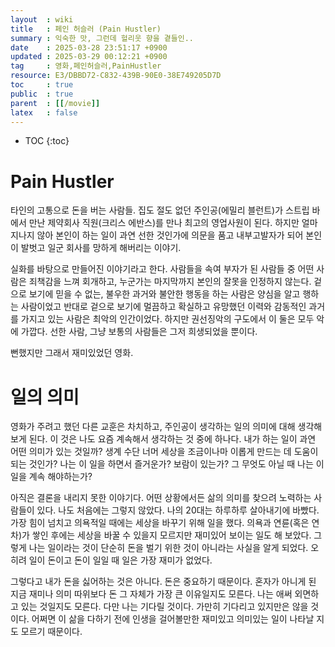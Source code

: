 ```yaml
---
layout  : wiki
title   : 페인 허슬러 (Pain Hustler) 
summary : 익숙한 맛, 그런데 헐리웃 향을 곁들인.. 
date    : 2025-03-28 23:51:17 +0900
updated : 2025-03-29 00:12:21 +0900
tag     : 영화,페인허슬러,PainHustler 
resource: E3/DBBD72-C832-439B-90E0-38E749205D7D
toc     : true
public  : true
parent  : [[/movie]]
latex   : false
---
```

* TOC
{:toc}

# Pain Hustler
타인의 고통으로 돈을 버는 사람들. 집도 절도 없던 주인공(에밀리 블런트)가 스트립 바에서 만난 제약회사 직원(크리스 에반스)를 만나 최고의 영업사원이 된다. 하지만 얼마 지나지 않아 본인이 하는 일이 과연 선한 것인가에 의문을 품고 내부고발자가 되어 본인이 발벗고 일군 회사를 망하게 해버리는 이야기.

실화를 바탕으로 만들어진 이야기라고 한다. 사람들을 속여 부자가 된 사람들 중 어떤 사람은 죄책감을 느껴 회개하고, 누군가는 마지막까지 본인의 잘못을 인정하지 않는다. 겉으로 보기에 믿을 수 없는, 불우한 과거와 불안한 행동을 하는 사람은 양심을 알고 행하는 사람이었고 반대로 겉으로 보기에 멀끔하고 확실하고 유망했던 이력와 감동적인 과거를 가지고 있는 사람은 최악의 인간이었다. 하지만 권선징악의 구도에서 이 둘은 모두 악에 가깝다. 선한 사람, 그냥 보통의 사람들은 그저 희생되었을 뿐이다.

뻔했지만 그래서 재미있었던 영화.


# 일의 의미
영화가 주려고 했던 다른 교훈은 차치하고, 주인공이 생각하는 일의 의미에 대해 생각해보게 된다. 이 것은 나도 요즘 계속해서 생각하는 것 중에 하나다. 내가 하는 일이 과연 어떤 의미가 있는 것일까? 생계 수단 너머 세상을 조금이나마 이롭게 만드는 데 도움이 되는 것인가? 나는 이 일을 하면서 즐거운가? 보람이 있는가? 그 무엇도 아닐 때 나는 이 일을 계속 해야하는가?

아직은 결론을 내리지 못한 이야기다. 어떤 상황에서든 삶의 의미를 찾으려 노력하는 사람들이 있다. 나도 처음에는 그렇지 않았다. 나의 20대는 하루하루 살아내기에 바빴다. 가장 힘이 넘치고 의욕적일 때에는 세상을 바꾸기 위해 일을 했다. 의욕과 연륜(혹은 연차)가 쌓인 후에는 세상을 바꿀 수 있을지 모르지만 재미있어 보이는 일도 해 보았다. 그렇게 나는 일이라는 것이 단순히 돈을 벌기 위한 것이 아니라는 사실을 알게 되었다. 오히려 일이 돈이고 돈이 일일 때 일은 가장 재미가 없었다.

그렇다고 내가 돈을 싫어하는 것은 아니다. 돈은 중요하기 때문이다. 혼자가 아니게 된 지금 재미나 의미 따위보다 돈 그 자체가 가장 큰 이유일지도 모른다. 나는 애써 외면하고 있는 것일지도 모른다. 다만 나는 기다릴 것이다. 가만히 기다리고 있지만은 않을 것이다. 어쩌면 이 삶을 다하기 전에 인생을 걸어볼만한 재미있고 의미있는 일이 나타날 지도 모르기 때문이다.
